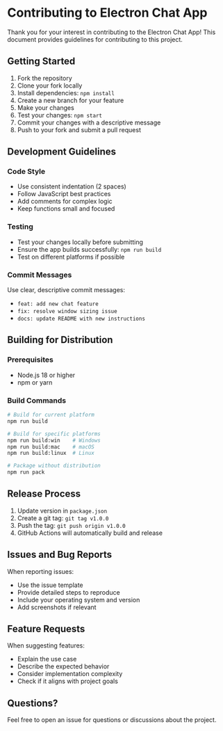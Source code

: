 # Contributing to Electron Chat App

Thank you for your interest in contributing to the Electron Chat App! This document provides guidelines for contributing to this project.

## Getting Started

1. Fork the repository
2. Clone your fork locally
3. Install dependencies: `npm install`
4. Create a new branch for your feature
5. Make your changes
6. Test your changes: `npm start`
7. Commit your changes with a descriptive message
8. Push to your fork and submit a pull request

## Development Guidelines

### Code Style
- Use consistent indentation (2 spaces)
- Follow JavaScript best practices
- Add comments for complex logic
- Keep functions small and focused

### Testing
- Test your changes locally before submitting
- Ensure the app builds successfully: `npm run build`
- Test on different platforms if possible

### Commit Messages
Use clear, descriptive commit messages:
- `feat: add new chat feature`
- `fix: resolve window sizing issue`
- `docs: update README with new instructions`

## Building for Distribution

### Prerequisites
- Node.js 18 or higher
- npm or yarn

### Build Commands
```bash
# Build for current platform
npm run build

# Build for specific platforms
npm run build:win    # Windows
npm run build:mac    # macOS
npm run build:linux  # Linux

# Package without distribution
npm run pack
```

## Release Process

1. Update version in `package.json`
2. Create a git tag: `git tag v1.0.0`
3. Push the tag: `git push origin v1.0.0`
4. GitHub Actions will automatically build and release

## Issues and Bug Reports

When reporting issues:
- Use the issue template
- Provide detailed steps to reproduce
- Include your operating system and version
- Add screenshots if relevant

## Feature Requests

When suggesting features:
- Explain the use case
- Describe the expected behavior
- Consider implementation complexity
- Check if it aligns with project goals

## Questions?

Feel free to open an issue for questions or discussions about the project.
